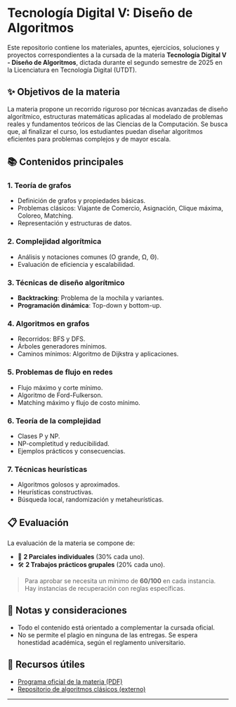 # Tecnología Digital V: Diseño de Algoritmos

Este repositorio contiene los materiales, apuntes, ejercicios, soluciones y proyectos correspondientes a la cursada de la materia **Tecnología Digital V - Diseño de Algoritmos**, dictada durante el segundo semestre de 2025 en la Licenciatura en Tecnología Digital (UTDT).

## ✨ Objetivos de la materia

La materia propone un recorrido riguroso por técnicas avanzadas de diseño algorítmico, estructuras matemáticas aplicadas al modelado de problemas reales y fundamentos teóricos de las Ciencias de la Computación. Se busca que, al finalizar el curso, los estudiantes puedan diseñar algoritmos eficientes para problemas complejos y de mayor escala.

## 📚 Contenidos principales

### 1. Teoría de grafos

- Definición de grafos y propiedades básicas.
- Problemas clásicos: Viajante de Comercio, Asignación, Clique máxima, Coloreo, Matching.
- Representación y estructuras de datos.

### 2. Complejidad algorítmica

- Análisis y notaciones comunes (O grande, Ω, Θ).
- Evaluación de eficiencia y escalabilidad.

### 3. Técnicas de diseño algorítmico

- **Backtracking**: Problema de la mochila y variantes.
- **Programación dinámica**: Top-down y bottom-up.

### 4. Algoritmos en grafos

- Recorridos: BFS y DFS.
- Árboles generadores mínimos.
- Caminos mínimos: Algoritmo de Dijkstra y aplicaciones.

### 5. Problemas de flujo en redes

- Flujo máximo y corte mínimo.
- Algoritmo de Ford-Fulkerson.
- Matching máximo y flujo de costo mínimo.

### 6. Teoría de la complejidad

- Clases P y NP.
- NP-completitud y reducibilidad.
- Ejemplos prácticos y consecuencias.

### 7. Técnicas heurísticas

- Algoritmos golosos y aproximados.
- Heurísticas constructivas.
- Búsqueda local, randomización y metaheurísticas.

## 📋 Evaluación

La evaluación de la materia se compone de:

- 🧪 **2 Parciales individuales** (30% cada uno).
- 🛠️ **2 Trabajos prácticos grupales** (20% cada uno).

> Para aprobar se necesita un mínimo de **60/100** en cada instancia. Hay instancias de recuperación con reglas específicas.

## 📌 Notas y consideraciones

- Todo el contenido está orientado a complementar la cursada oficial.
- No se permite el plagio en ninguna de las entregas. Se espera honestidad académica, según el reglamento universitario.

## 📎 Recursos útiles

- [Programa oficial de la materia (PDF)](./programa.pdf)
- [Repositorio de algoritmos clásicos (externo)](https://github.com/TheAlgorithms)

---